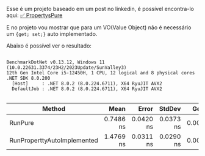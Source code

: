 Esse é um projeto baseado em um post no linkedin, é possível encontra-lo aqui: [✅ PropertysPure](https://www.linkedin.com/posts/andreluizss_c-tip-propriedades-auto-implementadas-activity-7184231360683773952-928M)

E no projeto vou mostrar que para um VO(Value Object) não é necessário um `{get; set;}` auto implementado.

Abaixo é possível ver o resultado:
```

BenchmarkDotNet v0.13.12, Windows 11 (10.0.22631.3374/23H2/2023Update/SunValley3)
12th Gen Intel Core i5-12450H, 1 CPU, 12 logical and 8 physical cores
.NET SDK 8.0.200
  [Host]     : .NET 8.0.2 (8.0.224.6711), X64 RyuJIT AVX2
  DefaultJob : .NET 8.0.2 (8.0.224.6711), X64 RyuJIT AVX2


```
| Method                      | Mean      | Error     | StdDev    | Gen0   | Allocated |
|---------------------------- |----------:|----------:|----------:|-------:|----------:|
| RunPure                     | 0.7486 ns | 0.0420 ns | 0.0373 ns | 0.0038 |      24 B |
| RunProperttyAutoImplemented | 1.4769 ns | 0.0311 ns | 0.0290 ns | 0.0038 |      24 B |
